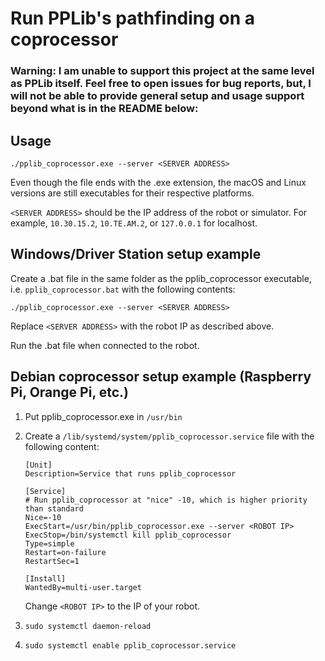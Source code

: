 # Run PPLib's pathfinding on a coprocessor

### Warning: I am unable to support this project at the same level as PPLib itself. Feel free to open issues for bug reports, but, I will not be able to provide general setup and usage support beyond what is in the README below:

## Usage
`./pplib_coprocessor.exe --server <SERVER ADDRESS>`

Even though the file ends with the .exe extension, the macOS and Linux versions are still executables for their respective platforms.

`<SERVER ADDRESS>` should be the IP address of the robot or simulator. For example, `10.30.15.2`, `10.TE.AM.2`, or `127.0.0.1` for localhost.

## Windows/Driver Station setup example
Create a .bat file in the same folder as the pplib_coprocessor executable, i.e. `pplib_coprocessor.bat` with the following contents:
```
./pplib_coprocessor.exe --server <SERVER ADDRESS>
```

Replace `<SERVER ADDRESS>` with the robot IP as described above.

Run the .bat file when connected to the robot.

## Debian coprocessor setup example (Raspberry Pi, Orange Pi, etc.)

1. Put pplib_coprocessor.exe in `/usr/bin`
2. Create a `/lib/systemd/system/pplib_coprocessor.service` file with the following content:
    ```
    [Unit]
    Description=Service that runs pplib_coprocessor

    [Service]
    # Run pplib_coprocessor at "nice" -10, which is higher priority than standard
    Nice=-10
    ExecStart=/usr/bin/pplib_coprocessor.exe --server <ROBOT IP>
    ExecStop=/bin/systemctl kill pplib_coprocessor
    Type=simple
    Restart=on-failure
    RestartSec=1

    [Install]
    WantedBy=multi-user.target
    ```

    Change `<ROBOT IP>` to the IP of your robot.
3. `sudo systemctl daemon-reload`
4. `sudo systemctl enable pplib_coprocessor.service`